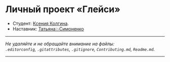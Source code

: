 # Личный проект «Глейси»

* Студент: [Ксения Колгина](https://up.htmlacademy.ru/htmlcss-individual/1/user/2439803).
* Наставник: [Татьяна💥Симоненко](https://htmlacademy.ru/profile/tatien)

---

_Не удаляйте и не обращайте внимание на файлы:_<br>
_`.editorconfig`, `.gitattributes`, `.gitignore`, `Contributing.md`, `Readme.md`._

---
